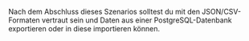 Nach dem Abschluss dieses Szenarios solltest du mit den JSON/CSV-Formaten vertraut sein und Daten aus einer PostgreSQL-Datenbank exportieren oder in diese importieren können.

